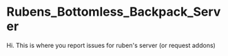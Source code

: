 # Rubens_Bottomless_Backpack_Server

Hi. This is where you report issues for ruben's server (or request addons)
